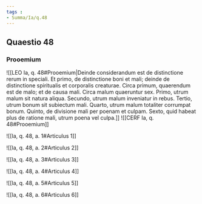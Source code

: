 ```yaml
---
tags : 
- Summa/Ia/q.48
---
```


## Quaestio 48

### Prooemium

![[LEO Ia, q. 48#Prooemium|Deinde considerandum est de distinctione rerum in speciali. Et primo, de distinctione boni et mali; deinde de distinctione spiritualis et corporalis creaturae. Circa primum, quaerendum est de malo; et de causa mali. Circa malum quaeruntur sex. Primo, utrum malum sit natura aliqua. Secundo, utrum malum inveniatur in rebus. Tertio, utrum bonum sit subiectum mali. Quarto, utrum malum totaliter corrumpat bonum. Quinto, de divisione mali per poenam et culpam. Sexto, quid habeat plus de ratione mali, utrum poena vel culpa.]]
![[CERF Ia, q. 48#Prooemium]]

![[Ia, q. 48, a. 1#Articulus 1]]

![[Ia, q. 48, a. 2#Articulus 2]]

![[Ia, q. 48, a. 3#Articulus 3]]

![[Ia, q. 48, a. 4#Articulus 4]]

![[Ia, q. 48, a. 5#Articulus 5]]

![[Ia, q. 48, a. 6#Articulus 6]]

